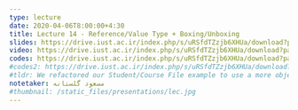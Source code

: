 ```yaml
---
type: lecture
date: 2020-04-06T8:00:00+4:30
title: Lecture 14 - Reference/Value Type + Boxing/Unboxing
slides: https://drive.iust.ac.ir/index.php/s/uRSfdTZzjb6XHUa/download?path=%2FSlides&files=S14.pdf
video: https://drive.iust.ac.ir/index.php/s/uRSfdTZzjb6XHUa/download?path=%2FVideos&files=S14.mp4
codes: https://drive.iust.ac.ir/index.php/s/uRSfdTZzjb6XHUa/download?path=%2FCodes&files=S14.zip
#codes2: https://drive.iust.ac.ir/index.php/s/uRSfdTZzjb6XHUa/download?path=%2FCodes&files=lab2.zip
#tldr: We refactored our Student/Course File example to use a more object oriented design and approach. We also introduced static functions and variables.
notetaker: مسعود گلستانه
#thumbnail: /static_files/presentations/lec.jpg
---
```

